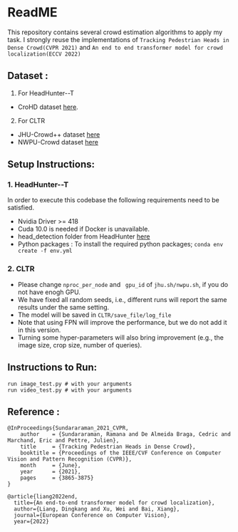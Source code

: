 # ReadME
This repository contains several crowd estimation algorithms to apply my task.
I strongly reuse the implementations of `Tracking Pedestrian Heads in Dense Crowd(CVPR 2021)` and 
`An end to end transformer model for crowd localization(ECCV 2022)`

## Dataset :

1. For HeadHunter--T
- CroHD dataset  [here](https://motchallenge.net/data/Head_Tracking_21/). 
2. For CLTR
- JHU-Crowd++ dataset [here](http://www.crowd-counting.com/)
- NWPU-Crowd dataset [here](https://gjy3035.github.io/NWPU-Crowd-Sample-Code/)


## Setup Instructions:

### 1. HeadHunter--T

In order to execute this codebase the following requirements need to be satisfied. 

- Nvidia Driver >= 418
- Cuda 10.0 is needed if Docker is unavailable.
- head_detection folder from HeadHunter [here](https://github.com/Sentient07/HeadHunter) 
- Python packages : To install the required python packages;
	```conda env create -f env.yml```

### 2. CLTR
* Please change ```nproc_per_node``` and ``` gpu_id``` of ```jhu.sh/nwpu.sh```, if you do not have enogh GPU.
* We have fixed all random seeds, i.e., different runs will report the same results under the same setting.
* The model will be saved in ```CLTR/save_file/log_file```
* Note that using FPN will improve the performance, but we do not add it in this version.
* Turning some hyper-parameters will also bring improvement (e.g., the image size, crop size, number of queries).


## Instructions to Run: 
```
run image_test.py # with your arguments
run video_test.py # with your arguments
```



## Reference :

```
@InProceedings{Sundararaman_2021_CVPR,
    author    = {Sundararaman, Ramana and De Almeida Braga, Cedric and Marchand, Eric and Pettre, Julien},
    title     = {Tracking Pedestrian Heads in Dense Crowd},
    booktitle = {Proceedings of the IEEE/CVF Conference on Computer Vision and Pattern Recognition (CVPR)},
    month     = {June},
    year      = {2021},
    pages     = {3865-3875}
}
```
```
@article{liang2022end,
  title={An end-to-end transformer model for crowd localization},
  author={Liang, Dingkang and Xu, Wei and Bai, Xiang},
  journal={European Conference on Computer Vision},
  year={2022}

```

